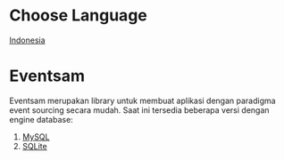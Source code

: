 # Choose Language
[Indonesia](README_ID.md)

# Eventsam
Eventsam merupakan library untuk membuat aplikasi dengan paradigma event sourcing secara mudah. Saat ini tersedia beberapa versi dengan engine database:
1. [MySQL](MYSQL_ID.md)
2. [SQLite](SQLITE_ID.md)


